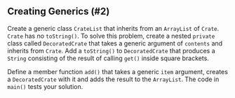 ## Creating Generics (#2)

Create a generic class `CrateList` that inherits from an `ArrayList` of
`Crate`. `Crate` has no `toString()`. To solve this problem, create a nested
`private` class called `DecoratedCrate` that takes a generic argument of
`contents` and inherits from `Crate`. Add a `toString()` to `DecoratedCrate`
that produces a `String` consisting of the result of calling `get()` inside
square brackets.

Define a member function `add()` that takes a generic `item` argument, creates
a `DecoratedCrate` with it and adds the result to the `ArrayList`. The code in
`main()` tests your solution.